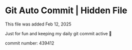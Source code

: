# Git Auto Commit | Hidden File

This file was added Feb 12, 2025

Just for fun and keeping my daily git commit active 🤪

commit number: 439412
